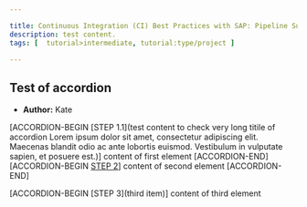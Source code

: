 ```yaml
---

title: Continuous Integration (CI) Best Practices with SAP: Pipeline Suggestions
description: test content.
tags: [  tutorial>intermediate, tutorial:type/project ]

---
```


## Test of accordion
  - **Author:** Kate
  
[ACCORDION-BEGIN [STEP 1.1](test content to check very long titile of accordion Lorem ipsum dolor sit amet, consectetur adipiscing elit. Maecenas blandit odio ac ante lobortis euismod. Vestibulum in vulputate sapien, et posuere est.)]
content of first element
[ACCORDION-END]   
[ACCORDION-BEGIN [STEP 2]()]
content of second element
[ACCORDION-END]

[ACCORDION-BEGIN [STEP 3](third item)]
content of third element
